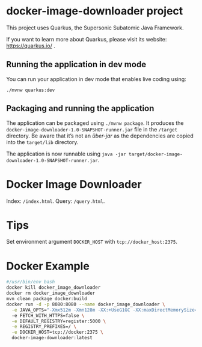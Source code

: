 # docker-image-downloader project

This project uses Quarkus, the Supersonic Subatomic Java Framework.

If you want to learn more about Quarkus, please visit its website: https://quarkus.io/ .

## Running the application in dev mode

You can run your application in dev mode that enables live coding using:
```
./mvnw quarkus:dev
```

## Packaging and running the application

The application can be packaged using `./mvnw package`.
It produces the `docker-image-downloader-1.0-SNAPSHOT-runner.jar` file in the `/target` directory.
Be aware that it’s not an _über-jar_ as the dependencies are copied into the `target/lib` directory.

The application is now runnable using `java -jar target/docker-image-downloader-1.0-SNAPSHOT-runner.jar`.

# Docker Image Downloader

Index: `/index.html`.
Query: `/query.html`.

# Tips

Set environment argument `DOCKER_HOST` with `tcp://docker_host:2375`.

# Docker Example

```bash
#/usr/bin/env bash
docker kill docker_image_downloader
docker rm docker_image_downloader
mvn clean package docker:build
docker run -d -p 8080:8080 --name docker_image_downloader \
  -e JAVA_OPTS="-Xmx512m -Xmn128m -XX:+UseG1GC -XX:maxDirectMemorySize=512m"
  -e FETCH_WITH_HTTPS=false \
  -e DEFAULT_REGISTRY=register:5000 \
  -e REGISTRY_PREFIXES=/ \
  -e DOCKER_HOST=tcp://docker:2375 \
  docker-image-downloader:latest
```
